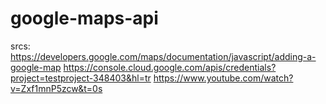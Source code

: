# google-maps-api

srcs:
https://developers.google.com/maps/documentation/javascript/adding-a-google-map
https://console.cloud.google.com/apis/credentials?project=testproject-348403&hl=tr
https://www.youtube.com/watch?v=Zxf1mnP5zcw&t=0s